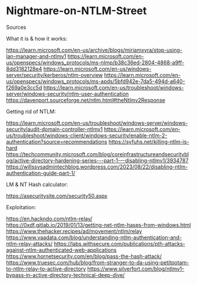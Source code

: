 # Nightmare-on-NTLM-Street
Sources

What it is & how it works:

https://learn.microsoft.com/en-us/archive/blogs/miriamxyra/stop-using-lan-manager-and-ntlmv1
https://learn.microsoft.com/en-us/openspecs/windows_protocols/ms-nlmp/b38c36ed-2804-4868-a9ff-8dd3182128e4
https://learn.microsoft.com/en-us/windows-server/security/kerberos/ntlm-overview
https://learn.microsoft.com/en-us/openspecs/windows_protocols/ms-apds/5bfd942e-7da5-494d-a640-f269a0e3cc5d
https://learn.microsoft.com/en-us/troubleshoot/windows-server/windows-security/ntlm-user-authentication
https://davenport.sourceforge.net/ntlm.html#theNtlmv2Response

Getting rid of NTLM:

https://learn.microsoft.com/en-us/troubleshoot/windows-server/windows-security/audit-domain-controller-ntlmv1
https://learn.microsoft.com/en-us/troubleshoot/windows-client/windows-security/enable-ntlm-2-authentication?source=recommendations
https://syfuhs.net/killing-ntlm-is-hard
https://techcommunity.microsoft.com/blog/coreinfrastructureandsecurityblog/active-directory-hardening-series---part-1-–-disabling-ntlmv1/3934787
https://willssysadmintechblog.wordpress.com/2023/08/22/disabling-ntlm-authentication-guide-part-1/

LM & NT Hash calculator: 

https://asecuritysite.com/security50.aspx 

Exploitation:

https://en.hackndo.com/ntlm-relay/
https://0xdf.gitlab.io/2019/01/13/getting-net-ntlm-hases-from-windows.html
https://www.thehacker.recipes/ad/movement/ntlm/relay
https://www.vaadata.com/blog/understanding-ntlm-authentication-and-ntlm-relay-attacks/
https://labs.withsecure.com/publications/pth-attacks-against-ntlm-authenticated-web-applications
https://www.hornetsecurity.com/en/blog/pass-the-hash-attack/
https://www.truesec.com/hub/blog/from-stranger-to-da-using-petitpotam-to-ntlm-relay-to-active-directory
https://www.silverfort.com/blog/ntlmv1-bypass-in-active-directory-technical-deep-dive/
